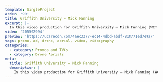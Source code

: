 ```yaml
---
template: SingleProject
order: '99'
title: Griffith University – Mick Fanning
excerpt: |-
  In this video production for Griffith University – Mick Fanning (WCT Champion) helps communicates how important the Institute of Glyomics is at Griffith University. He talks about how the scientists and researchers are the real heroes – waking up everyday to help find a cure for cancer.
video: '205502994'
preview: 'https://ucarecdn.com/4aec3377-ec14-4dbd-abdf-818771ed7e9a/'
tags: promo, ad, drone, aerial, video, videography
categories:
  - category: Promos and TVCs
  - category: Drone Aerials
meta:
  title: Griffith University – Mick Fanning
  description: |-
    In this video production for Griffith University – Mick Fanning (WCT Champion) helps communicates how important the Institute of Glyomics is at Griffith University. He talks about how the scientists and researchers are the real heroes – waking up everyday to help find a cure for cancer.
---
```

